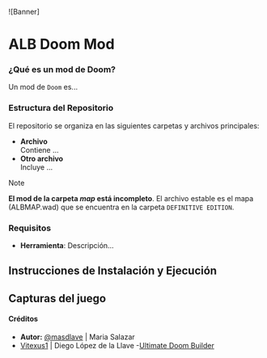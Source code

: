 ![Banner]


# ALB Doom Mod
### ¿Qué es un mod de Doom?

Un mod de `Doom` es...

### Estructura del Repositorio
El repositorio se organiza en las siguientes carpetas y archivos principales:
- **Archivo**  
  Contiene ...
- **Otro archivo**  
  Incluye ...

> [!NOTE]
> **El mod de la carpeta _map_ está incompleto**. El archivo estable es el mapa (ALBMAP.wad) que se encuentra en la carpeta `DEFINITIVE EDITION`.

### Requisitos

- **Herramienta**: Descripción...

## Instrucciones de Instalación y Ejecución


## Capturas del juego

#### Créditos
- **Autor:** [@masdlave](https://github.com/masdlave) | Maria Salazar
- [Vitexus1](https://github.com/Vitexus1) | Diego López de la Llave
-[Ultimate Doom Builder](https://ultimatedoombuilder.github.io/)